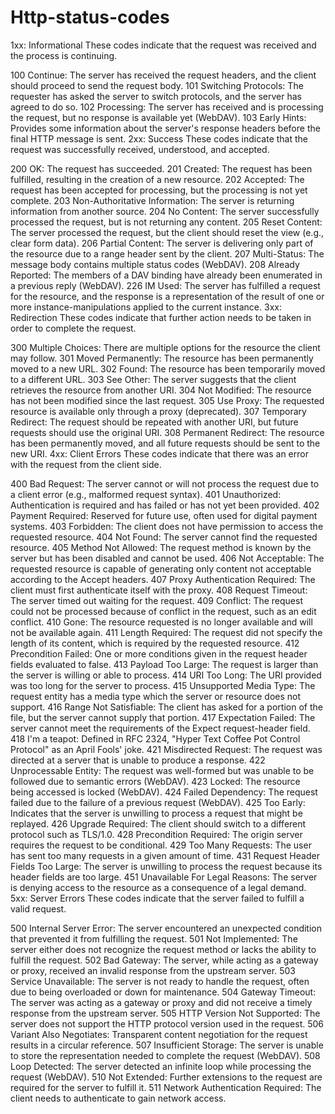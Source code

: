 # Http-status-codes

1xx: Informational
These codes indicate that the request was received and the process is continuing.

100 Continue: The server has received the request headers, and the client should proceed to send the request body.
101 Switching Protocols: The requester has asked the server to switch protocols, and the server has agreed to do so.
102 Processing: The server has received and is processing the request, but no response is available yet (WebDAV).
103 Early Hints: Provides some information about the server's response headers before the final HTTP message is sent.
2xx: Success
These codes indicate that the request was successfully received, understood, and accepted.

200 OK: The request has succeeded.
201 Created: The request has been fulfilled, resulting in the creation of a new resource.
202 Accepted: The request has been accepted for processing, but the processing is not yet complete.
203 Non-Authoritative Information: The server is returning information from another source.
204 No Content: The server successfully processed the request, but is not returning any content.
205 Reset Content: The server processed the request, but the client should reset the view (e.g., clear form data).
206 Partial Content: The server is delivering only part of the resource due to a range header sent by the client.
207 Multi-Status: The message body contains multiple status codes (WebDAV).
208 Already Reported: The members of a DAV binding have already been enumerated in a previous reply (WebDAV).
226 IM Used: The server has fulfilled a request for the resource, and the response is a representation of the result of one or more instance-manipulations applied to the current instance.
3xx: Redirection
These codes indicate that further action needs to be taken in order to complete the request.

300 Multiple Choices: There are multiple options for the resource the client may follow.
301 Moved Permanently: The resource has been permanently moved to a new URL.
302 Found: The resource has been temporarily moved to a different URL.
303 See Other: The server suggests that the client retrieves the resource from another URI.
304 Not Modified: The resource has not been modified since the last request.
305 Use Proxy: The requested resource is available only through a proxy (deprecated).
307 Temporary Redirect: The request should be repeated with another URI, but future requests should use the original URI.
308 Permanent Redirect: The resource has been permanently moved, and all future requests should be sent to the new URI.
4xx: Client Errors
These codes indicate that there was an error with the request from the client side.

400 Bad Request: The server cannot or will not process the request due to a client error (e.g., malformed request syntax).
401 Unauthorized: Authentication is required and has failed or has not yet been provided.
402 Payment Required: Reserved for future use, often used for digital payment systems.
403 Forbidden: The client does not have permission to access the requested resource.
404 Not Found: The server cannot find the requested resource.
405 Method Not Allowed: The request method is known by the server but has been disabled and cannot be used.
406 Not Acceptable: The requested resource is capable of generating only content not acceptable according to the Accept headers.
407 Proxy Authentication Required: The client must first authenticate itself with the proxy.
408 Request Timeout: The server timed out waiting for the request.
409 Conflict: The request could not be processed because of conflict in the request, such as an edit conflict.
410 Gone: The resource requested is no longer available and will not be available again.
411 Length Required: The request did not specify the length of its content, which is required by the requested resource.
412 Precondition Failed: One or more conditions given in the request header fields evaluated to false.
413 Payload Too Large: The request is larger than the server is willing or able to process.
414 URI Too Long: The URI provided was too long for the server to process.
415 Unsupported Media Type: The request entity has a media type which the server or resource does not support.
416 Range Not Satisfiable: The client has asked for a portion of the file, but the server cannot supply that portion.
417 Expectation Failed: The server cannot meet the requirements of the Expect request-header field.
418 I'm a teapot: Defined in RFC 2324, "Hyper Text Coffee Pot Control Protocol" as an April Fools' joke.
421 Misdirected Request: The request was directed at a server that is unable to produce a response.
422 Unprocessable Entity: The request was well-formed but was unable to be followed due to semantic errors (WebDAV).
423 Locked: The resource being accessed is locked (WebDAV).
424 Failed Dependency: The request failed due to the failure of a previous request (WebDAV).
425 Too Early: Indicates that the server is unwilling to process a request that might be replayed.
426 Upgrade Required: The client should switch to a different protocol such as TLS/1.0.
428 Precondition Required: The origin server requires the request to be conditional.
429 Too Many Requests: The user has sent too many requests in a given amount of time.
431 Request Header Fields Too Large: The server is unwilling to process the request because its header fields are too large.
451 Unavailable For Legal Reasons: The server is denying access to the resource as a consequence of a legal demand.
5xx: Server Errors
These codes indicate that the server failed to fulfill a valid request.

500 Internal Server Error: The server encountered an unexpected condition that prevented it from fulfilling the request.
501 Not Implemented: The server either does not recognize the request method or lacks the ability to fulfill the request.
502 Bad Gateway: The server, while acting as a gateway or proxy, received an invalid response from the upstream server.
503 Service Unavailable: The server is not ready to handle the request, often due to being overloaded or down for maintenance.
504 Gateway Timeout: The server was acting as a gateway or proxy and did not receive a timely response from the upstream server.
505 HTTP Version Not Supported: The server does not support the HTTP protocol version used in the request.
506 Variant Also Negotiates: Transparent content negotiation for the request results in a circular reference.
507 Insufficient Storage: The server is unable to store the representation needed to complete the request (WebDAV).
508 Loop Detected: The server detected an infinite loop while processing the request (WebDAV).
510 Not Extended: Further extensions to the request are required for the server to fulfill it.
511 Network Authentication Required: The client needs to authenticate to gain network access.
